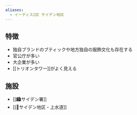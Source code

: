 ```yaml
---
aliases:
  - イーディス2区 サイデン地区
---
```


## 特徴

- 独自ブランドのブティックや地方独自の服飾文化も存在する
- 官公庁が多い
- 大企業が多い
- [[トリオンタワー]]がよく見える

## 施設

- [[🏙️サイデン署]]
- [[🚪サイデン地区・上水道]]